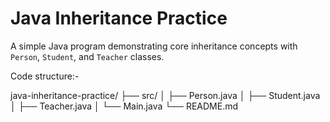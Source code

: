 # Java Inheritance Practice

A simple Java program demonstrating core inheritance concepts with `Person`, `Student`, and `Teacher` classes.


Code structure:-

java-inheritance-practice/
├── src/
│ ├── Person.java
│ ├── Student.java
│ ├── Teacher.java
│ └── Main.java
└── README.md



